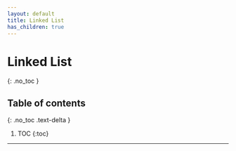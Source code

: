 ```yaml
---
layout: default
title: Linked List
has_children: true
---
```


# Linked List

{: .no_toc }

## Table of contents
{: .no_toc .text-delta }

1. TOC
{:toc}

---
